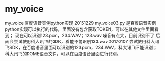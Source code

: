 # my_voice
my_voice  百度语音实例python实现
20161229
my_voice03.py 是百度语音实例python实现可以执行的代码，里面没有包含获取TOKEN，可以在其他文件里面看到；
现在可以识别123.pcm，234.WAV；123.wav 噪音有点大，目前识别不了
后面会尝试使用科大讯飞的SDK，看能不能识别123.wav
20170107
尝试使用科大讯飞SDK，在百度语音里面可以识别的123.pcm，234.WAV，科大讯飞不能识别；
科大讯飞的DOME语音文件，可以在百度语音里面进行识别。
